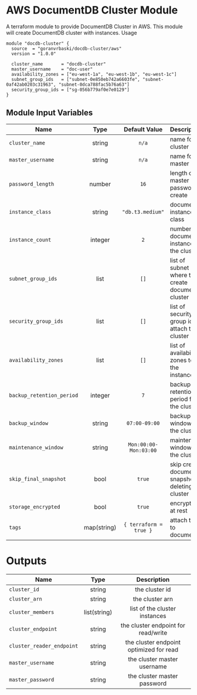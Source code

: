 AWS DocumentDB Cluster Module
===========

A terraform module to provide DocumentDB Cluster in AWS. This module will create DocumentDB cluster with instances.
Usage


```hcl
module "docdb-cluster" {
  source  = "goranvrbaski/docdb-cluster/aws"
  version = "1.0.0"

  cluster_name       = "docdb-cluster"
  master_username    = "doc-user"
  availability_zones = ["eu-west-1a", "eu-west-1b", "eu-west-1c"]
  subnet_group_ids   = ["subnet-0e850eb742a6603fe", "subnet-0af42ab0203c31963", "subnet-0dca788fac5b76a63"]
  security_group_ids = ["sg-056b779af0e7e0129"]
}
```

Module Input Variables
----------------------

| Name   |      Type      |  Default Value |  Description |
|----------|:-------------:|:------:|:------ |
| `cluster_name` |  string | `n/a`| name for the cluster | 
| `master_username` |  string | `n/a` | name for the master user | 
| `password_length` |  number | `16` | length of master password to create | 
| `instance_class` |  string | `"db.t3.medium"`| documentdb instance class |
| `instance_count` |  integer | `2` | number of documentdb instances in the cluster | 
| `subnet_group_ids` |  list | `[]` | list of subnet ids where to create documentdb cluster | 
| `security_group_ids` |  list | `[]` | list of security group ids to attach to the cluster | 
| `availability_zones` |  list | `[]` | list of availability zones to put the instances in | 
| `backup_retention_period` |  integer | `7`| backup retention period for the cluster | 
| `backup_window` |  string | `07:00-09:00`| backup window for the cluster | 
| `maintenance_window` |  string | `Mon:00:00-Mon:03:00`| maintenance window for the cluster | 
| `skip_final_snapshot` | bool | `true` | skip creating documentdb snapshot on deleting cluster | 
| `storage_encrypted` | bool | `true` | encrypt data at rest |
| `tags` | map(string) | `{ terraform = true }` | attach tags to documentdb |


Outputs
=======

| Name   |      Type      |  Description |
|----------|:-------------:|:------:|
| `cluster_id` |  string | the cluster id |
| `cluster_arn` |  string | the cluster arn |
| `cluster_members` |  list(string) | list of the cluster instances |
| `cluster_endpoint` | string | the cluster endpoint for read/write |
| `cluster_reader_endpoint` | string | the cluster endpoint optimized for read |
| `master_username` | string | the cluster master username |
| `master_password` | string | the cluster master password |
